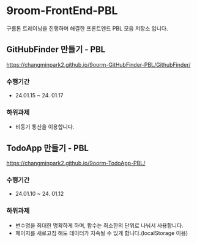 # 9room-FrontEnd-PBL
구름톤 트레이닝을 진행하며 해결한 프론트엔드 PBL 모음 저장소 입니다.  


## GitHubFinder 만들기 - PBL
https://changminpark2.github.io/9oorm-GitHubFinder-PBL/GithubFinder/

### 수행기간
* 24.01.15 ~ 24. 01.17

### 하위과제
* 비동기 통신을 이용합니다.

  
## TodoApp 만들기 - PBL
https://changminpark2.github.io/9oorm-TodoApp-PBL/

### 수행기간
* 24.01.10 ~ 24. 01.12

### 하위과제
* 변수명을 최대한 명확하게 하며, 함수는 최소한의 단위로 나눠서 사용합니다.
* 페이지를 새로고침 해도 데이터가 지속될 수 있게 합니다.(localStorage 이용)

